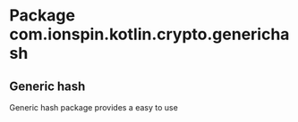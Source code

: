# Package com.ionspin.kotlin.crypto.generichash

## Generic hash

Generic hash package provides a easy to use  

